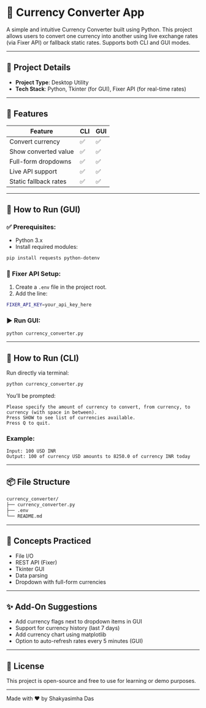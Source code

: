 
# 💱 Currency Converter App

A simple and intuitive Currency Converter built using Python. This project allows users to convert one currency into another using live exchange rates (via Fixer API) or fallback static rates. Supports both CLI and GUI modes.

---

## 📌 Project Details

- **Project Type**: Desktop Utility
- **Tech Stack**: Python, Tkinter (for GUI), Fixer API (for real-time rates)

---

## 🎯 Features

| Feature               | CLI | GUI |
|----------------------|-----|-----|
| Convert currency     | ✅  | ✅  |
| Show converted value | ✅  | ✅  |
| Full-form dropdowns  | ✅  | ✅  |
| Live API support     | ✅  | ✅  |
| Static fallback rates| ✅  | ✅  |

---

## 🚀 How to Run (GUI)

### ✅ Prerequisites:
- Python 3.x
- Install required modules:
```bash
pip install requests python-dotenv
```

### 🔧 Fixer API Setup:
1. Create a `.env` file in the project root.
2. Add the line:
```bash
FIXER_API_KEY=your_api_key_here
```

### ▶️ Run GUI:
```bash
python currency_converter.py
```

---

## 🚀 How to Run (CLI)

Run directly via terminal:
```bash
python currency_converter.py
```

You’ll be prompted:
```text
Please specify the amount of currency to convert, from currency, to currency (with space in between).
Press SHOW to see list of currencies available.
Press Q to quit.
```

### Example:
```
Input: 100 USD INR
Output: 100 of currency USD amounts to 8250.0 of currency INR today
```

---

## 📦 File Structure

```bash
currency_converter/
├── currency_converter.py
├── .env
└── README.md
```

---

## 🧠 Concepts Practiced
- File I/O
- REST API (Fixer)
- Tkinter GUI
- Data parsing
- Dropdown with full-form currencies

---

## ✨ Add-On Suggestions
- Add currency flags next to dropdown items in GUI
- Support for currency history (last 7 days)
- Add currency chart using matplotlib
- Option to auto-refresh rates every 5 minutes (GUI)

---

## 📃 License
This project is open-source and free to use for learning or demo purposes.

---

Made with ❤️ by Shakyasimha Das

